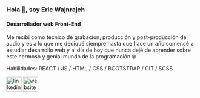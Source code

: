 ### Hola 👋,  soy Eric Wajnrajch 
#### Desarrollador web Front-End
Me recibí como técnico de grabación, producción y post-producción de audio y es a lo que me dediqué siempre hasta que hace un año comencé a estudiar desarrollo web y al día de hoy que nunca dejé de aprender sobre este hermoso y genial mundo de la programación 🤓

Habilidades: REACT / JS / HTML / CSS / BOOTSTRAP / GIT / SCSS


[<img src='https://cdn.jsdelivr.net/npm/simple-icons@3.0.1/icons/linkedin.svg' alt='linkedin' height='40'>](https://www.linkedin.com/in/https://www.linkedin.com/in/eric-wajnrajch//)  [<img src='https://cdn.jsdelivr.net/npm/simple-icons@3.0.1/icons/icloud.svg' alt='website' height='40'>](https://ericwajnrajch.com)  


